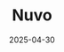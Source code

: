 ---  
layout: startup_page  
title: "Nuvo"  
id: "nuvo.com"  
permalink: "/nuvonuvo.com04302025/"  
website: "https://www.nuvo.com"  
funding_round: "Series A"  
funding_amount: "$45M"  
investors: "Sequoia Capital, Spark Capital, Founders Fund, Index Ventures, Human Capital, Foundation Capital, Susa Ventures, Gokul Rajaram, Max Mullen, Matt MacInnis, Sanjit Biswas, John Bicket, Varun Anand, Eugene Marinelli, Rosco Hill, Ryan Petersen, Ali Rowghani"  
about: "Nuvo is building the infrastructure to transform B2B trade by enabling businesses to exchange verified profiles, providing instant access to trust signals like verification status, creditworthiness, and trade history. This allows for quicker and more confident partnership activation, facilitating easier scaling and growth with reduced risk."  
markets: "FinTech, Accounting"  
hq: "San Francisco, California, United States"  
founded_year: "2021"  
linkedin: "https://www.linkedin.com/company/nuvocredit"  
twitter: ""  
instagram: ""  
facebook: ""  
crunchbase: "https://www.crunchbase.com/organization/nuvo-1147"  
pitchbook: "https://pitchbook.com/profiles/company/501551-11"  

date_display: "30-Apr-2025"  
date: "2025-04-30"

# SEO Optimization  
meta_title: "Nuvo - Series A Funding ($45M)"  
meta_description: "Nuvo, Nuvo is building the infrastructure to transform B2B trade by enabling businesses to exchange verified profiles, providing instant access to trust sig..."  
meta_keywords: "Nuvo, FinTech, Accounting, Series A funding"  
canonical_url: "https://startup.projectstartups.com/nuvonuvo.com04302025/"  
---